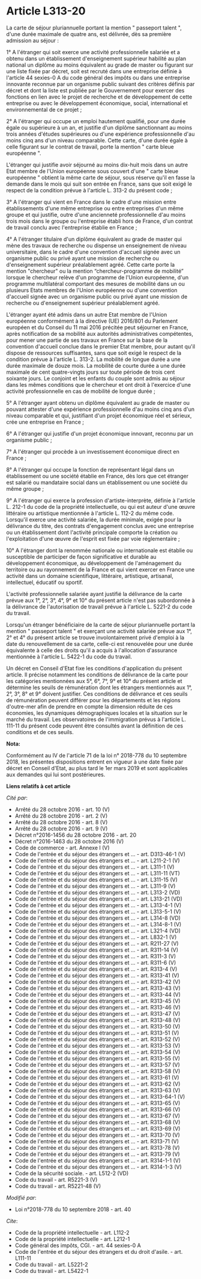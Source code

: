 # Article L313-20

La carte de séjour pluriannuelle portant la mention " passeport talent ", d'une durée maximale de quatre ans, est délivrée,
dès sa première admission au séjour :

1° A l'étranger qui soit exerce une activité professionnelle salariée et a obtenu dans un établissement d'enseignement
supérieur habilité au plan national un diplôme au moins équivalent au grade de master ou figurant sur une liste fixée par
décret, soit est recruté dans une entreprise définie à l'article 44 sexies-0 A du code général des impôts ou dans une
entreprise innovante reconnue par un organisme public suivant des critères définis par décret et dont la liste est publiée
par le Gouvernement pour exercer des fonctions en lien avec le projet de recherche et de développement de cette entreprise ou
avec le développement économique, social, international et environnemental de ce projet ;

2° A l'étranger qui occupe un emploi hautement qualifié, pour une durée égale ou supérieure à un an, et justifie d'un diplôme
sanctionnant au moins trois années d'études supérieures ou d'une expérience professionnelle d'au moins cinq ans d'un niveau
comparable. Cette carte, d'une durée égale à celle figurant sur le contrat de travail, porte la mention " carte bleue
européenne ".

L'étranger qui justifie avoir séjourné au moins dix-huit mois dans un autre Etat membre de l'Union européenne sous couvert
d'une " carte bleue européenne " obtient la même carte de séjour, sous réserve qu'il en fasse la demande dans le mois qui
suit son entrée en France, sans que soit exigé le respect de la condition prévue à l'article L. 313-2 du présent code ;

3° A l'étranger qui vient en France dans le cadre d'une mission entre établissements d'une même entreprise ou entre
entreprises d'un même groupe et qui justifie, outre d'une ancienneté professionnelle d'au moins trois mois dans le groupe ou
l'entreprise établi hors de France, d'un contrat de travail conclu avec l'entreprise établie en France ;

4° A l'étranger titulaire d'un diplôme équivalent au grade de master qui mène des travaux de recherche ou dispense un
enseignement de niveau universitaire, dans le cadre d'une convention d'accueil signée avec un organisme public ou privé ayant
une mission de recherche ou d'enseignement supérieur préalablement agréé. Cette carte porte la mention "chercheur" ou la
mention “chercheur-programme de mobilité” lorsque le chercheur relève d'un programme de l'Union européenne, d'un programme
multilatéral comportant des mesures de mobilité dans un ou plusieurs Etats membres de l'Union européenne ou d'une convention
d'accueil signée avec un organisme public ou privé ayant une mission de recherche ou d'enseignement supérieur préalablement
agréé.

L'étranger ayant été admis dans un autre Etat membre de l'Union européenne conformément à la directive (UE) 2016/801 du
Parlement européen et du Conseil du 11 mai 2016 précitée peut séjourner en France, après notification de sa mobilité aux
autorités administratives compétentes, pour mener une partie de ses travaux en France sur la base de la convention d'accueil
conclue dans le premier Etat membre, pour autant qu'il dispose de ressources suffisantes, sans que soit exigé le respect de
la condition prévue à l'article L. 313-2. La mobilité de longue durée a une durée maximale de douze mois. La mobilité de
courte durée a une durée maximale de cent quatre-vingts jours sur toute période de trois cent soixante jours. Le conjoint et
les enfants du couple sont admis au séjour dans les mêmes conditions que le chercheur et ont droit à l'exercice d'une
activité professionnelle en cas de mobilité de longue durée ;

5° A l'étranger ayant obtenu un diplôme équivalent au grade de master ou pouvant attester d'une expérience professionnelle
d'au moins cinq ans d'un niveau comparable et qui, justifiant d'un projet économique réel et sérieux, crée une entreprise en
France ;

6° A l'étranger qui justifie d'un projet économique innovant, reconnu par un organisme public ;

7° A l'étranger qui procède à un investissement économique direct en France ;

8° A l'étranger qui occupe la fonction de représentant légal dans un établissement ou une société établie en France, dès lors
que cet étranger est salarié ou mandataire social dans un établissement ou une société du même groupe ;

9° A l'étranger qui exerce la profession d'artiste-interprète, définie à l'article L. 212-1 du code de la propriété
intellectuelle, ou qui est auteur d'une œuvre littéraire ou artistique mentionnée à l'article L. 112-2 du même code.
Lorsqu'il exerce une activité salariée, la durée minimale, exigée pour la délivrance du titre, des contrats d'engagement
conclus avec une entreprise ou un établissement dont l'activité principale comporte la création ou l'exploitation d'une œuvre
de l'esprit est fixée par voie réglementaire ;

10° A l'étranger dont la renommée nationale ou internationale est établie ou susceptible de participer de façon significative
et durable au développement économique, au développement de l'aménagement du territoire ou au rayonnement de la France et qui
vient exercer en France une activité dans un domaine scientifique, littéraire, artistique, artisanal, intellectuel, éducatif
ou sportif.

L'activité professionnelle salariée ayant justifié la délivrance de la carte prévue aux 1°, 2°, 3°, 4°, 9° et 10° du présent
article n'est pas subordonnée à la délivrance de l'autorisation de travail prévue à l'article L. 5221-2 du code du travail.

Lorsqu'un étranger bénéficiaire de la carte de séjour pluriannuelle portant la mention " passeport talent " et exerçant une
activité salariée prévue aux 1°, 2° et 4° du présent article se trouve involontairement privé d'emploi à la date du
renouvellement de sa carte, celle-ci est renouvelée pour une durée équivalente à celle des droits qu'il a acquis à
l'allocation d'assurance mentionnée à l'article L. 5422-1 du code du travail.

Un décret en Conseil d'Etat fixe les conditions d'application du présent article. Il précise notamment les conditions de
délivrance de la carte pour les catégories mentionnées aux 5°, 6°, 7°, 9° et 10° du présent article et détermine les seuils
de rémunération dont les étrangers mentionnés aux 1°, 2°, 3°, 8° et 9° doivent justifier. Ces conditions de délivrance et ces
seuils de rémunération peuvent différer pour les départements et les régions d'outre-mer afin de prendre en compte la
dimension réduite de ces économies, les dynamiques démographiques locales et la situation sur le marché du travail. Les
observatoires de l'immigration prévus à l'article L. 111-11 du présent code peuvent être consultés avant la définition de ces
conditions et de ces seuils.

**Nota:**

Conformément au IV de l'article 71 de la loi n° 2018-778 du 10 septembre 2018, les présentes dispositions entrent en vigueur
à une date fixée par décret en Conseil d'Etat, au plus tard le 1er mars 2019 et sont applicables aux demandes qui lui sont
postérieures.

**Liens relatifs à cet article**

_Cité par_:

  - Arrêté du 28 octobre 2016 - art. 10 (V)
  - Arrêté du 28 octobre 2016 - art. 2 (V)
  - Arrêté du 28 octobre 2016 - art. 8 (V)
  - Arrêté du 28 octobre 2016 - art. 9 (V)
  - Décret n°2016-1456 du 28 octobre 2016 - art. 20
  - Décret n°2016-1463 du 28 octobre 2016 (V)
  - Code de commerce - art. Annexe I (V)
  - Code de l'entrée et du séjour des étrangers et ... - art. D313-46-1 (V)
  - Code de l'entrée et du séjour des étrangers et ... - art. L211-2-1 (V)
  - Code de l'entrée et du séjour des étrangers et ... - art. L311-1 (V)
  - Code de l'entrée et du séjour des étrangers et ... - art. L311-11 (VT)
  - Code de l'entrée et du séjour des étrangers et ... - art. L311-15 (V)
  - Code de l'entrée et du séjour des étrangers et ... - art. L311-9 (V)
  - Code de l'entrée et du séjour des étrangers et ... - art. L313-2 (VD)
  - Code de l'entrée et du séjour des étrangers et ... - art. L313-21 (VD)
  - Code de l'entrée et du séjour des étrangers et ... - art. L313-4-1 (V)
  - Code de l'entrée et du séjour des étrangers et ... - art. L313-5-1 (V)
  - Code de l'entrée et du séjour des étrangers et ... - art. L314-8 (VD)
  - Code de l'entrée et du séjour des étrangers et ... - art. L314-8-1 (V)
  - Code de l'entrée et du séjour des étrangers et ... - art. L321-4 (VD)
  - Code de l'entrée et du séjour des étrangers et ... - art. L832-1 (V)
  - Code de l'entrée et du séjour des étrangers et ... - art. R211-27 (V)
  - Code de l'entrée et du séjour des étrangers et ... - art. R311-14 (V)
  - Code de l'entrée et du séjour des étrangers et ... - art. R311-3 (V)
  - Code de l'entrée et du séjour des étrangers et ... - art. R311-6 (V)
  - Code de l'entrée et du séjour des étrangers et ... - art. R313-4 (V)
  - Code de l'entrée et du séjour des étrangers et ... - art. R313-41 (V)
  - Code de l'entrée et du séjour des étrangers et ... - art. R313-42 (V)
  - Code de l'entrée et du séjour des étrangers et ... - art. R313-43 (V)
  - Code de l'entrée et du séjour des étrangers et ... - art. R313-44 (V)
  - Code de l'entrée et du séjour des étrangers et ... - art. R313-45 (V)
  - Code de l'entrée et du séjour des étrangers et ... - art. R313-46 (V)
  - Code de l'entrée et du séjour des étrangers et ... - art. R313-47 (V)
  - Code de l'entrée et du séjour des étrangers et ... - art. R313-48 (V)
  - Code de l'entrée et du séjour des étrangers et ... - art. R313-50 (V)
  - Code de l'entrée et du séjour des étrangers et ... - art. R313-51 (V)
  - Code de l'entrée et du séjour des étrangers et ... - art. R313-52 (V)
  - Code de l'entrée et du séjour des étrangers et ... - art. R313-53 (V)
  - Code de l'entrée et du séjour des étrangers et ... - art. R313-54 (V)
  - Code de l'entrée et du séjour des étrangers et ... - art. R313-55 (V)
  - Code de l'entrée et du séjour des étrangers et ... - art. R313-57 (V)
  - Code de l'entrée et du séjour des étrangers et ... - art. R313-58 (V)
  - Code de l'entrée et du séjour des étrangers et ... - art. R313-61 (V)
  - Code de l'entrée et du séjour des étrangers et ... - art. R313-62 (V)
  - Code de l'entrée et du séjour des étrangers et ... - art. R313-63 (V)
  - Code de l'entrée et du séjour des étrangers et ... - art. R313-64-1 (V)
  - Code de l'entrée et du séjour des étrangers et ... - art. R313-65 (V)
  - Code de l'entrée et du séjour des étrangers et ... - art. R313-66 (V)
  - Code de l'entrée et du séjour des étrangers et ... - art. R313-67 (V)
  - Code de l'entrée et du séjour des étrangers et ... - art. R313-68 (V)
  - Code de l'entrée et du séjour des étrangers et ... - art. R313-69 (V)
  - Code de l'entrée et du séjour des étrangers et ... - art. R313-70 (V)
  - Code de l'entrée et du séjour des étrangers et ... - art. R313-71 (V)
  - Code de l'entrée et du séjour des étrangers et ... - art. R313-78 (V)
  - Code de l'entrée et du séjour des étrangers et ... - art. R313-79 (V)
  - Code de l'entrée et du séjour des étrangers et ... - art. R314-1-1 (V)
  - Code de l'entrée et du séjour des étrangers et ... - art. R314-1-3 (V)
  - Code de la sécurité sociale. - art. L512-2 (VD)
  - Code du travail - art. R5221-3 (V)
  - Code du travail - art. R5221-48 (V)

_Modifié par_:

  - Loi n°2018-778 du 10 septembre 2018 - art. 40

_Cite_:

  - Code de la propriété intellectuelle - art. L112-2
  - Code de la propriété intellectuelle - art. L212-1
  - Code général des impôts, CGI. - art. 44 sexies-0 A
  - Code de l'entrée et du séjour des étrangers et du droit d'asile. - art. L111-11
  - Code du travail - art. L5221-2
  - Code du travail - art. L5422-1
